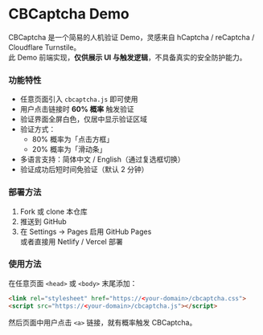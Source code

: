 # CBCaptcha Demo

CBCaptcha 是一个简易的人机验证 Demo，灵感来自 hCaptcha / reCaptcha / Cloudflare Turnstile。  
此 Demo 前端实现，**仅供展示 UI 与触发逻辑**，不具备真实的安全防护能力。  

### 功能特性
- 任意页面引入 `cbcaptcha.js` 即可使用
- 用户点击链接时 **60% 概率** 触发验证
- 验证界面全屏白色，仅居中显示验证区域
- 验证方式：
  - 80% 概率为「点击方框」  
  - 20% 概率为「滑动条」
- 多语言支持：简体中文 / English（通过复选框切换）
- 验证成功后短时间免验证（默认 2 分钟）

### 部署方法
1. Fork 或 clone 本仓库  
2. 推送到 GitHub  
3. 在 Settings → Pages 启用 GitHub Pages  
   或者直接用 Netlify / Vercel 部署  

### 使用方法
在任意页面 `<head>` 或 `<body>` 末尾添加：
```html
<link rel="stylesheet" href="https://<your-domain>/cbcaptcha.css">
<script src="https://<your-domain>/cbcaptcha.js"></script>
```
然后页面中用户点击 `<a>` 链接，就有概率触发 CBCaptcha。
